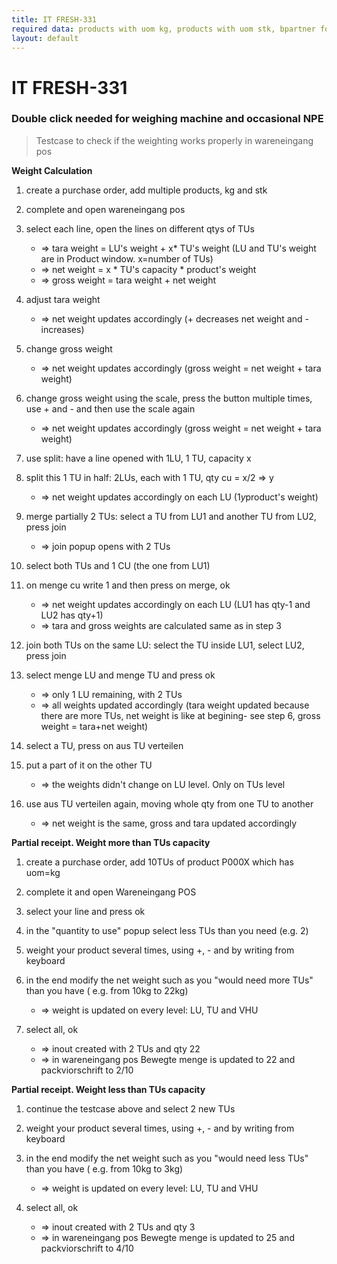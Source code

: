 ```yaml
---
title: IT FRESH-331
required data: products with uom kg, products with uom stk, bpartner for purchase
layout: default
---
```


# IT FRESH-331
### Double click needed for weighing machine and occasional NPE
> Testcase to check if the weighting works properly in wareneingang pos

**Weight Calculation**

1. create a purchase order, add multiple products, kg and stk

2. complete and open wareneingang pos 

3. select each line, open the lines on different qtys of TUs
    * => tara weight = LU's weight + x* TU's weight (LU and TU's weight are in Product window. x=number of TUs)
    * => net weight = x * TU's capacity * product's weight 
    * => gross weight = tara weight + net weight 	

4. adjust tara weight
    * => net weight updates accordingly (+ decreases net weight and - increases)

5. change gross weight
    * => net weight updates accordingly (gross weight = net weight + tara weight) 	

6. change gross weight using the scale, press the button multiple times, use + and - and then use the scale again
    * => net weight updates accordingly (gross weight = net weight + tara weight) 

7. use split: have a line opened with 1LU, 1 TU, capacity x 

8. split this 1 TU in half: 2LUs, each with 1 TU, qty cu = x/2 => y
    * => net weight updates accordingly on each LU (1*y*product's weight)

9. merge partially 2 TUs: select a TU from LU1 and another TU from LU2, press join
    * => join popup opens with 2 TUs

10. select both TUs and 1 CU (the one from LU1)

11. on menge cu write 1 and then press on merge, ok
    * => net weight updates accordingly on each LU (LU1 has qty-1 and LU2 has qty+1)
	* => tara and gross weights are calculated same as in step 3

12. join both TUs on the same LU: select the TU inside LU1, select LU2, press join

13. select menge LU and menge TU and press ok
    * => only 1 LU remaining, with 2 TUs
	* => all weights updated accordingly (tara weight updated because there are more TUs, net weight is like at begining- see step 6, gross weight = tara+net weight)

14. select a TU, press on aus TU verteilen

15. put a part of it on the other TU 
    * => the weights didn't change on LU level. Only on TUs level

16. use aus TU verteilen again, moving whole qty from one TU to another
    * => net weight is the same, gross and tara updated accordingly

**Partial receipt. Weight more than TUs capacity**

1. create a purchase order, add 10TUs of product P000X which has uom=kg

2. complete it and open Wareneingang POS  

3. select your line and press ok

4. in the "quantity to use" popup select less TUs than you need (e.g. 2)

5. weight your product several times, using +, - and by writing from keyboard

6. in the end modify the net weight such as you "would need more TUs" than you have ( e.g. from 10kg to 22kg)
    * => weight is updated on every level: LU, TU and VHU

7. select all, ok 
    * => inout created with 2 TUs and qty 22
	* => in wareneingang pos Bewegte menge is updated to 22 and packviorschrift to 2/10
	
**Partial receipt. Weight less than TUs capacity**

1. continue the testcase above and select 2 new TUs

2. weight your product several times, using +, - and by writing from keyboard

3. in the end modify the net weight such as you "would need less TUs" than you have ( e.g. from 10kg to 3kg)
    * => weight is updated on every level: LU, TU and VHU

4. select all, ok 
    * => inout created with 2 TUs and qty 3
	* => in wareneingang pos Bewegte menge is updated to 25 and packviorschrift to 4/10

